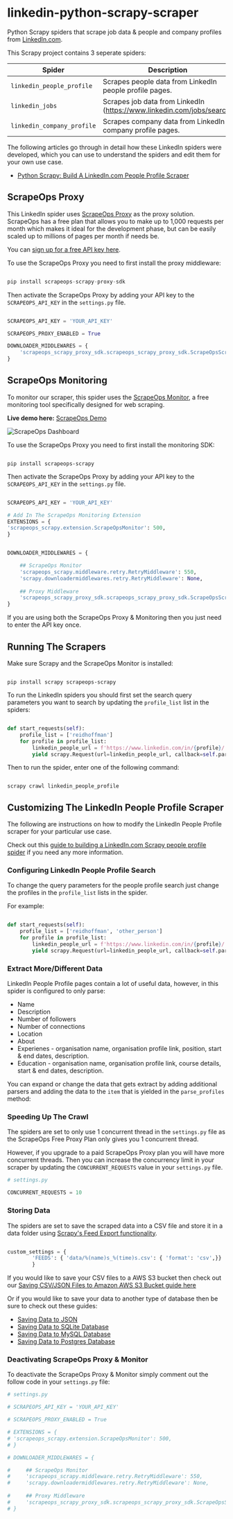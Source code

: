# linkedin-python-scrapy-scraper
Python Scrapy spiders that scrape job data & people and company profiles from [LinkedIn.com](https://www.linkedin.com/). 

This Scrapy project contains 3 seperate spiders:

| Spider  |      Description      |
|----------|-------------|
| `linkedin_people_profile` |  Scrapes people data from LinkedIn people profile pages. | 
| `linkedin_jobs` |  Scrapes job data from LinkedIn (https://www.linkedin.com/jobs/search) | 
| `linkedin_company_profile` |  Scrapes company data from LinkedIn company profile pages. | 


The following articles go through in detail how these LinkedIn spiders were developed, which you can use to understand the spiders and edit them for your own use case.

- [Python Scrapy: Build A LinkedIn.com People Profile Scraper](https://scrapeops.io/python-scrapy-playbook/python-scrapy-linkedin-people-scraper/)

## ScrapeOps Proxy
This LinkedIn spider uses [ScrapeOps Proxy](https://scrapeops.io/proxy-aggregator/) as the proxy solution. ScrapeOps has a free plan that allows you to make up to 1,000 requests per month which makes it ideal for the development phase, but can be easily scaled up to millions of pages per month if needs be.

You can [sign up for a free API key here](https://scrapeops.io/app/register/main).

To use the ScrapeOps Proxy you need to first install the proxy middleware:

```python

pip install scrapeops-scrapy-proxy-sdk

```

Then activate the ScrapeOps Proxy by adding your API key to the `SCRAPEOPS_API_KEY` in the ``settings.py`` file.

```python

SCRAPEOPS_API_KEY = 'YOUR_API_KEY'

SCRAPEOPS_PROXY_ENABLED = True

DOWNLOADER_MIDDLEWARES = {
    'scrapeops_scrapy_proxy_sdk.scrapeops_scrapy_proxy_sdk.ScrapeOpsScrapyProxySdk': 725,
}

```


## ScrapeOps Monitoring
To monitor our scraper, this spider uses the [ScrapeOps Monitor](https://scrapeops.io/monitoring-scheduling/), a free monitoring tool specifically designed for web scraping. 

**Live demo here:** [ScrapeOps Demo](https://scrapeops.io/app/login/demo) 

![ScrapeOps Dashboard](https://scrapeops.io/assets/images/scrapeops-promo-286a59166d9f41db1c195f619aa36a06.png)

To use the ScrapeOps Proxy you need to first install the monitoring SDK:

```

pip install scrapeops-scrapy

```


Then activate the ScrapeOps Proxy by adding your API key to the `SCRAPEOPS_API_KEY` in the ``settings.py`` file.

```python

SCRAPEOPS_API_KEY = 'YOUR_API_KEY'

# Add In The ScrapeOps Monitoring Extension
EXTENSIONS = {
'scrapeops_scrapy.extension.ScrapeOpsMonitor': 500, 
}


DOWNLOADER_MIDDLEWARES = {

    ## ScrapeOps Monitor
    'scrapeops_scrapy.middleware.retry.RetryMiddleware': 550,
    'scrapy.downloadermiddlewares.retry.RetryMiddleware': None,
    
    ## Proxy Middleware
    'scrapeops_scrapy_proxy_sdk.scrapeops_scrapy_proxy_sdk.ScrapeOpsScrapyProxySdk': 725,
}

```

If you are using both the ScrapeOps Proxy & Monitoring then you just need to enter the API key once.


## Running The Scrapers
Make sure Scrapy and the ScrapeOps Monitor is installed:

```

pip install scrapy scrapeops-scrapy

```

To run the LinkedIn spiders you should first set the search query parameters you want to search by updating the `profile_list` list in the spiders:

```python

def start_requests(self):
    profile_list = ['reidhoffman']
    for profile in profile_list:
        linkedin_people_url = f'https://www.linkedin.com/in/{profile}/' 
        yield scrapy.Request(url=linkedin_people_url, callback=self.parse_profile, meta={'profile': profile, 'linkedin_url': linkedin_people_url})


```

Then to run the spider, enter one of the following command:

```

scrapy crawl linkedin_people_profile

```


## Customizing The LinkedIn People Profile Scraper
The following are instructions on how to modify the LinkedIn People Profile scraper for your particular use case.

Check out this [guide to building a LinkedIn.com Scrapy people profile spider](https://scrapeops.io/python-scrapy-playbook/python-scrapy-linkedin-people-scraper//) if you need any more information.

### Configuring LinkedIn People Profile Search
To change the query parameters for the people profile search just change the profiles in the `profile_list` lists in the spider.

For example:

```python

def start_requests(self):
    profile_list = ['reidhoffman', 'other_person']
    for profile in profile_list:
        linkedin_people_url = f'https://www.linkedin.com/in/{profile}/' 
        yield scrapy.Request(url=linkedin_people_url, callback=self.parse_profile, meta={'profile': profile, 'linkedin_url': linkedin_people_url})

```

### Extract More/Different Data
LinkedIn People Profile pages contain a lot of useful data, however, in this spider is configured to only parse:

- Name
- Description
- Number of followers
- Number of connections
- Location
- About
- Experienes - organisation name, organisation profile link, position, start & end dates, description.
- Education - organisation name, organisation profile link, course details, start & end dates, description.

You can expand or change the data that gets extract by adding additional parsers and adding the data to the `item` that is yielded in the `parse_profiles` method:


### Speeding Up The Crawl
The spiders are set to only use 1 concurrent thread in the ``settings.py`` file as the ScrapeOps Free Proxy Plan only gives you 1 concurrent thread.

However, if you upgrade to a paid ScrapeOps Proxy plan you will have more concurrent threads. Then you can increase the concurrency limit in your scraper by updating the `CONCURRENT_REQUESTS` value in your ``settings.py`` file.

```python
# settings.py

CONCURRENT_REQUESTS = 10

```

### Storing Data
The spiders are set to save the scraped data into a CSV file and store it in a data folder using [Scrapy's Feed Export functionality](https://docs.scrapy.org/en/latest/topics/feed-exports.html).

```python

custom_settings = {
        'FEEDS': { 'data/%(name)s_%(time)s.csv': { 'format': 'csv',}}
        }

```

If you would like to save your CSV files to a AWS S3 bucket then check out our [Saving CSV/JSON Files to Amazon AWS S3 Bucket guide here](https://scrapeops.io//python-scrapy-playbook/scrapy-save-aws-s3)

Or if you would like to save your data to another type of database then be sure to check out these guides:

- [Saving Data to JSON](https://scrapeops.io/python-scrapy-playbook/scrapy-save-json-files)
- [Saving Data to SQLite Database](https://scrapeops.io/python-scrapy-playbook/scrapy-save-data-sqlite)
- [Saving Data to MySQL Database](https://scrapeops.io/python-scrapy-playbook/scrapy-save-data-mysql)
- [Saving Data to Postgres Database](https://scrapeops.io/python-scrapy-playbook/scrapy-save-data-postgres)

### Deactivating ScrapeOps Proxy & Monitor
To deactivate the ScrapeOps Proxy & Monitor simply comment out the follow code in your `settings.py` file:

```python
# settings.py

# SCRAPEOPS_API_KEY = 'YOUR_API_KEY'

# SCRAPEOPS_PROXY_ENABLED = True

# EXTENSIONS = {
# 'scrapeops_scrapy.extension.ScrapeOpsMonitor': 500, 
# }

# DOWNLOADER_MIDDLEWARES = {

#     ## ScrapeOps Monitor
#     'scrapeops_scrapy.middleware.retry.RetryMiddleware': 550,
#     'scrapy.downloadermiddlewares.retry.RetryMiddleware': None,
    
#     ## Proxy Middleware
#     'scrapeops_scrapy_proxy_sdk.scrapeops_scrapy_proxy_sdk.ScrapeOpsScrapyProxySdk': 725,
# }



```

